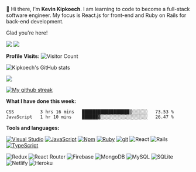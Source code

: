 👋 Hi there, I’m **Kevin Kipkoech**. I am learning to code to become a full-stack software engineer. My focus is React.js for front-end and Ruby on Rails for back-end development.

Glad you're here!

[![](https://img.shields.io/badge/Medium-12100E?style=for-the-badge&logo=medium&logoColor=white)](https://kevin-kipkoech.medium.com/)
[![](https://img.shields.io/badge/linkedin-%230077B5.svg?style=for-the-badge&logo=linkedin)](https://www.linkedin.com/in/kevin-kipkoech-651a15108)


**Profile Visits:**
![Visitor Count](https://profile-counter.glitch.me/KevinKipkoechMutai/count.svg)


![Kipkoech's GitHub stats](https://github-readme-stats.vercel.app/api?username=KevinKipkoechMutai&show_icons=true&theme=transparent)

<img src="https://github-readme-stats.vercel.app/api/top-langs/?username=KevinKipkoechMutai&theme=transparent"/>

[![My github streak](https://github-readme-streak-stats.herokuapp.com/?user=KevinKipkoechMutai&theme=blue-green)](https://github.com/KevinKIpkoechMutai/github-readme-streak-stats)


**What I have done this week:**
<!--START_SECTION:waka-->

```text
CSS          3 hrs 16 mins   ██████████████████▒░░░░░░   73.53 %
JavaScript   1 hr 10 mins    ██████▓░░░░░░░░░░░░░░░░░░   26.47 %
```

<!--END_SECTION:waka-->

**Tools and languages:**

[![Visual Studio](https://badgen.net/badge/icon/visualstudio?icon=visualstudio&label)](https://visualstudio.microsoft.com)
[![JavaScript](https://img.shields.io/badge/--F7DF1E?logo=javascript&logoColor=000)](https://www.javascript.com/)
[![Npm](https://badgen.net/badge/icon/npm?icon=npm&label)](https://https://npmjs.com/)
[![Ruby](https://badgen.net/badge/icon/ruby?icon=ruby&label)](https://https://ruby-lang.org/)
[![git](https://badgen.net/badge/icon/git?icon=git&label)](https://git-scm.com)
![React](https://img.shields.io/badge/react-%2320232a.svg?style=for-the-badge&logo=react&logoColor=%2361DAFB)
![Rails](https://img.shields.io/badge/rails-%23CC0000.svg?style=for-the-badge&logo=ruby-on-rails&logoColor=white)
[![TypeScript](https://badgen.net/badge/icon/typescript?icon=typescript&label)](https://typescriptlang.org)


![Redux](https://img.shields.io/badge/redux-%23593d88.svg?style=for-the-badge&logo=redux&logoColor=white)
![React Router](https://img.shields.io/badge/React_Router-CA4245?style=for-the-badge&logo=react-router&logoColor=white)
![Firebase](https://img.shields.io/badge/Firebase-039BE5?style=for-the-badge&logo=Firebase&logoColor=white)
![MongoDB](https://img.shields.io/badge/MongoDB-%234ea94b.svg?style=for-the-badge&logo=mongodb&logoColor=white)
![MySQL](https://img.shields.io/badge/mysql-%2300f.svg?style=for-the-badge&logo=mysql&logoColor=white)
![SQLite](https://img.shields.io/badge/sqlite-%2307405e.svg?style=for-the-badge&logo=sqlite&logoColor=white)
![Netlify](https://img.shields.io/badge/netlify-%23000000.svg?style=for-the-badge&logo=netlify&logoColor=#00C7B7)
![Heroku](https://img.shields.io/badge/heroku-%23430098.svg?style=for-the-badge&logo=heroku&logoColor=white)

